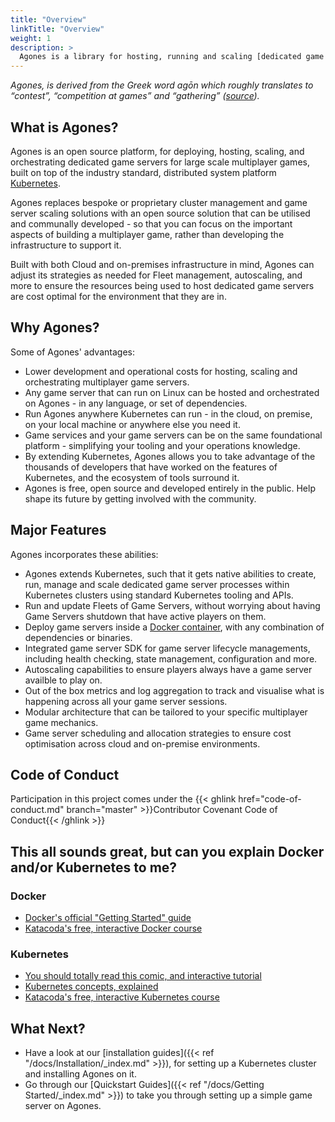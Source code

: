```yaml
---
title: "Overview"
linkTitle: "Overview"
weight: 1
description: >
  Agones is a library for hosting, running and scaling [dedicated game servers](https://en.wikipedia.org/wiki/Game_server#Dedicated_server) on [Kubernetes](https://kubernetes.io).
---
```


_Agones, is derived from the Greek word agōn which roughly translates to “contest”, “competition at games” and “gathering”
([source](https://www.merriam-webster.com/dictionary/agones))._

## What is Agones?

Agones is an open source platform, for deploying, hosting, scaling, and orchestrating dedicated game servers for
large scale multiplayer games, built on top of the industry standard, distributed system platform [Kubernetes](https://kubernetes.io).

Agones replaces bespoke or proprietary cluster management and game server scaling solutions with an open source solution that
can be utilised and communally developed - so that you can focus on the important aspects of building a multiplayer game,
rather than developing the infrastructure to support it. 

Built with both Cloud and on-premises infrastructure in mind, Agones can adjust its strategies as needed
for Fleet management, autoscaling, and more to ensure the resources being used to host dedicated game servers are
cost optimal for the environment that they are in. 

## Why Agones?

Some of Agones' advantages:

- Lower development and operational costs for hosting, scaling and orchestrating multiplayer game servers.  
- Any game server that can run on Linux can be hosted and orchestrated on Agones - in any language, or set of dependencies.
- Run Agones anywhere Kubernetes can run - in the cloud, on premise, on your local machine or anywhere else you need it.
- Game services and your game servers can be on the same foundational platform - simplifying your tooling and your operations knowledge.
- By extending Kubernetes, Agones allows you to take advantage of the thousands of developers that have worked on the features of Kubernetes, and the ecosystem of tools surround it.
- Agones is free, open source and developed entirely in the public. Help shape its future by getting involved with the community.

## Major Features

Agones incorporates these abilities:

- Agones extends Kubernetes, such that it gets native abilities to create, run, manage and scale dedicated game server processes within
  Kubernetes clusters using standard Kubernetes tooling and APIs.
- Run and update Fleets of Game Servers, without worrying about having Game Servers shutdown that have active players
 on them.
- Deploy game servers inside a [Docker container](https://www.docker.com/resources/what-container), with any combination of dependencies or binaries.
- Integrated game server SDK for game server lifecycle managements, including health checking, state management, configuration and more.
- Autoscaling capabilities to ensure players always have a game server availble to play on.
- Out of the box metrics and log aggregation to track and visualise what is happening across all your game server sessions.
- Modular architecture that can be tailored to your specific multiplayer game mechanics.
- Game server scheduling and allocation strategies to ensure cost optimisation across cloud and on-premise environments. 

## Code of Conduct

Participation in this project comes under the {{< ghlink href="code-of-conduct.md" branch="master" >}}Contributor Covenant Code of Conduct{{< /ghlink >}}

## This all sounds great, but can you explain Docker and/or Kubernetes to me?

### Docker
- [Docker's official "Getting Started" guide](https://docs.docker.com/get-started/)
- [Katacoda's free, interactive Docker course](https://www.katacoda.com/courses/docker)

### Kubernetes
- [You should totally read this comic, and interactive tutorial](https://cloud.google.com/kubernetes-engine/kubernetes-comic/)
- [Kubernetes concepts, explained](https://kubernetes.io/docs/concepts/)
- [Katacoda's free, interactive Kubernetes course](https://www.katacoda.com/courses/kubernetes)

## What Next?
- Have a look at our [installation guides]({{< ref "/docs/Installation/_index.md" >}}), for setting up a Kubernetes cluster
  and installing Agones on it.
- Go through our [Quickstart Guides]({{< ref "/docs/Getting Started/_index.md" >}}) to take you through setting up a simple game server on Agones.

